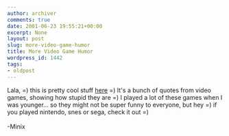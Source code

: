 ```yaml
---
author: archiver
comments: true
date: 2001-06-23 19:55:21+00:00
excerpt: None
layout: post
slug: more-video-game-humor
title: More Video Game Humor
wordpress_id: 1442
tags:
- oldpost
---
```


Lala, =)  this is pretty cool stuff <a href="http://zanyvg.overclocked.org/">here</a> =)  It's a bunch of quotes from video games, showing how stupid they are =)  I played a lot of these games when I was younger... so they might not be super funny to everyone, but hey =) if you played nintendo, snes or sega, check it out =)<br /><br />-Minix